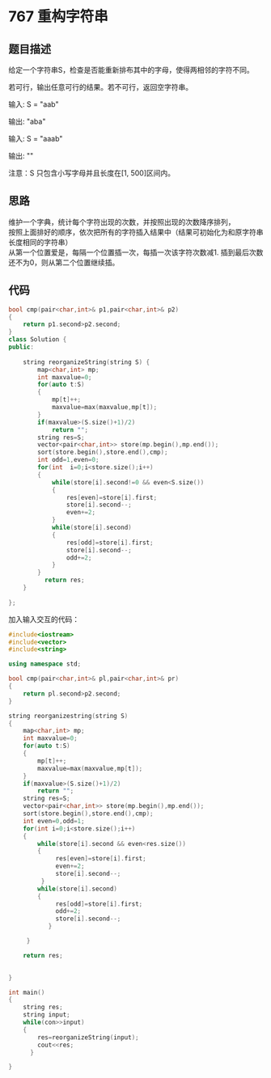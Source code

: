# 767 重构字符串

## 题目描述

给定一个字符串S，检查是否能重新排布其中的字母，使得两相邻的字符不同。

若可行，输出任意可行的结果。若不可行，返回空字符串。

输入: S = "aab"

输出: "aba"

输入: S = "aaab"

输出: ""

注意：S 只包含小写字母并且长度在[1, 500]区间内。


## 思路

维护一个字典，统计每个字符出现的次数，并按照出现的次数降序排列，\
按照上面排好的顺序，依次把所有的字符插入结果中（结果可初始化为和原字符串长度相同的字符串）\
从第一个位置爱是，每隔一个位置插一次，每插一次该字符次数减1. 插到最后次数还不为0，则从第二个位置继续插。

## 代码

```C++
bool cmp(pair<char,int>& p1,pair<char,int>& p2)
{
    return p1.second>p2.second;
}
class Solution {
public:
    
    string reorganizeString(string S) {
        map<char,int> mp;
        int maxvalue=0;
        for(auto t:S)
        {
            mp[t]++;
            maxvalue=max(maxvalue,mp[t]);
        }
        if(maxvalue>(S.size()+1)/2)
            return "";
        string res=S;
        vector<pair<char,int>> store(mp.begin(),mp.end());
        sort(store.begin(),store.end(),cmp);
        int odd=1,even=0;
        for(int  i=0;i<store.size();i++)
        {
            while(store[i].second!=0 && even<S.size())
            {
                res[even]=store[i].first;
                store[i].second--;
                even+=2;
            }
            while(store[i].second)
            {
                res[odd]=store[i].first;
                store[i].second--;
                odd+=2;
            }
        }
          return res;
    }
  
};
```

加入输入交互的代码：

```C++
#include<iostream>
#include<vector>
#include<string>

using namespace std;

bool cmp(pair<char,int>& pl,pair<char,int>& pr)
{
    return pl.second>p2.second;
}

string reorganizestring(string S)
{
    map<char,int> mp;
    int maxvalue=0;
    for(auto t:S)
    {
        mp[t]++;
        maxvalue=max(maxvalue,mp[t]);
    }
    if(maxvalue>(S.size()+1)/2)
        return "";
    string res=S;
    vector<pair<char,int>> store(mp.begin(),mp.end());
    sort(store.begin(),store.end(),cmp);
    int even=0,odd=1;
    for(int i=0;i<store.size();i++)
    {
        while(store[i].second && even<res.size())
        {
             res[even]=store[i].first;
             even+=2;
             store[i].second--;
         }
        while(store[i].second)
        {
             res[odd]=store[i].first;
             odd+=2;
             store[i].second--;
           }

     }

    return res;
        

}

int main()
{
    string res;
    string input;
    while(con>>input)
    {
        res=reorganizeString(input);
        cout<<res;
      }

}
```
